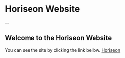 # Horiseon Website
--
## Welcome to the Horiseon Website

You can see the site by clicking the link bellow.
[Horiseon](https://luistorano.github.io/challenge-1-horiseon/)
